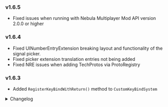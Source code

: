 ### v1.6.5
- Fixed issues when running with Nebula Multiplayer Mod API version 2.0.0 or higher

### v1.6.4
- Fixed UINumberEntryExtension breaking layout and functionality of the signal picker.
- Fixed picker extension translation entries not being added
- Fixed NRE issues when adding TechProtos via ProtoRegistry

### v1.6.3
- Added `RegisterKeyBindWithReturn()` method to `CustomKeyBindSystem`

<details>
<summary>Changelog</summary>

### v1.6.2
- Add ability to change text fonts

### v1.6.1
- Fix errors when adding custom protos
- Fix warnings about Common API not being built for 0.10.28.20729

### v1.6.0
- Updated to work with game version 0.10.28.20729 or higher
- Added Localization Module to support custom localizations.
- ProtoRegistry methods related to StringProto are deprecated in favor of Localization Module
- Internal restructure of the submodule system

### v1.5.7
- Fix modded items not appearing on the production graphs.
### v1.5.6
- Remove game exe name targeting
### v1.5.5
- Update for Dyson Sphere Program update
### v1.5.4
- Fixed errors when loading a save with one or more mods that add buildings (For example Better Machines) removed
### v1.5.3
- Fix errors when model index is much bigger than maximum used by game.
### v1.5.2
- Added UINumberPickerExtension for picking signal together with a value.
### v1.5.1
- Testing release, no changes
### v1.5.0
- Updated to work with game version 0.9.25.11985 or higher
### v1.4.9
- @Raptor: Prevent creation of delegates every tick using alternate logic for Pool, which should improve performance of Various Facility.
### v1.4.8
- Add checks to container export. Any mod issues should be logged and contained.
- Fix Registry exporting data of empty items
### v1.4.7
- Add public method to make other mods compatibility easier. Internal refactor.
### v1.4.6
- Fix dynamic KeyBind ID assignment and migration being broken. Playes might lose some of previously rebound keybinds.
### v1.4.5
- Fix issues adding multiple techologies with the same pretech
- KeyBinds now dynamically assign ID's. To all modders using Custom KeyBinds: please stop assigning ID's when calling `RegisterKeyBind()`
- FactoryComponent now has a method `UpdateNeeds()` that allows to set entityNeeds.
### v1.4.4
- Add extension methods for customId and customType fields on EntityData class
### v1.4.3
- Fixed `GetTabId` being impossible to call
- Improved appearance of mod created tabs
### v1.4.2
- Fix NRE in UISingalTip
### v1.4.1
- Added UIWindowResize class, made by Raptor
- Added ability to specify iconPath and name for recipes manually
### v1.4.0
- Fix lava ocean type being displayed as missing item
- Allow submodules have dependencies
- Add AssemblerRecipeSystem
- Refactor PickerExtensionSystem
- Allow adding Signal Proto using ProtoRegistry
### v1.3.4
- Fix missing items appearing instead of no item id 0
### v1.3.3
- Fix missing items being broken. Also make it possible to delete them
### v1.3.2
- Change StartModLoad function behavior
### v1.3.1
- Now Machines added by mods will be automatically removed from save game if mod is uninstalled.
- Corrected Game version CommonAPI is built for.
### v1.3.0
- Add ability to register Audio using ProtoRegistry
- Updated LDBTool to 2.0.1. Please make sure you are using 2.0.0 or higher.
### v1.2.2
- Added plugin catergories on Thunderstore page.
### v1.2.1
- Added ability to load modules manually. Useful for testing with ScriptEngine.
### v1.2.0
- Migrated to CommonAPI-DSPModSave package.
### v1.1.0
- Renamed CustomPlanetSystem to PlanetExtensionSystem
- Renamed CustomStarSystem to StarExtensionSystem
- Add show locked item and recipes feature to PickerExtensionModule
- Improved Icon Generator
### v1.0.1
- Fix issues selecting recipes in Assembler UI
### v1.0.0
- Initial Release
</details>